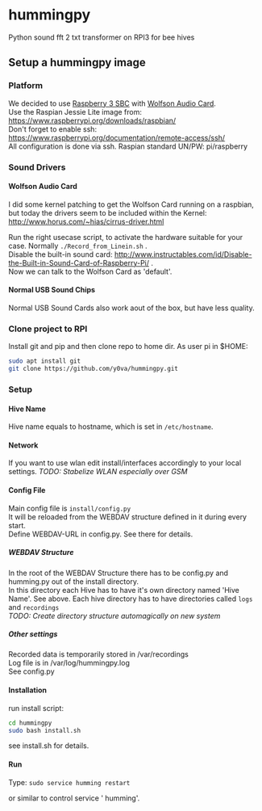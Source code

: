 # hummingpy
Python sound fft 2 txt transformer on RPI3 for bee hives 

## Setup a hummingpy image

### Platform
We decided to use [Raspberry 3 SBC](https://www.raspberrypi.org/products/raspberry-pi-3-model-b/) with [Wolfson Audio Card](https://www.element14.com/community/community/raspberry-pi/raspberry-pi-accessories/wolfson_pi).  
Use the Raspian Jessie Lite image from: https://www.raspberrypi.org/downloads/raspbian/  
Don't forget to enable ssh: https://www.raspberrypi.org/documentation/remote-access/ssh/  
All configuration is done via ssh. Raspian standard UN/PW: pi/raspberry

### Sound Drivers
#### Wolfson Audio Card
I did some kernel patching to get the Wolfson Card running on a raspbian, but today the drivers seem to be included within the Kernel: http://www.horus.com/~hias/cirrus-driver.html

Run the right usecase script, to activate the hardware suitable for your case. Normally `./Record_from_Linein.sh` .  
Disable the built-in sound card: http://www.instructables.com/id/Disable-the-Built-in-Sound-Card-of-Raspberry-Pi/ .  
Now we can talk to the Wolfson Card as 'default'.

#### Normal USB Sound Chips
Normal USB Sound Cards also work aout of the box, but have less quality.

### Clone project to RPI
Install git and pip and then clone repo to home dir.
As user pi in $HOME:
```bash
sudo apt install git
git clone https://github.com/y0va/hummingpy.git
```

### Setup 
#### Hive Name
Hive name equals to hostname, which is set in `/etc/hostname`.
#### Network
If you want to use wlan edit install/interfaces accordingly to your local settings. *TODO: Stabelize WLAN especially over GSM*
#### Config File
Main config file is `install/config.py`  
It will be reloaded from the WEBDAV structure defined in it during every start.  
Define WEBDAV-URL in config.py. See there for details.  
##### WEBDAV Structure
In the root of the WEBDAV Structure there has to be config.py and humming.py out of the install directory.  
In this directory each Hive has to have it's own directory named 'Hive Name'. See above. Each hive directory has to have directories called `logs` and `recordings`  
*TODO: Create directory structure automagically on new system*  
##### Other settings
Recorded data is temporarily stored in /var/recordings  
Log file is in /var/log/hummingpy.log  
See config.py

#### Installation
run install script: 
```bash
cd hummingpy
sudo bash install.sh
```
see install.sh for details.

#### Run
Type:
`sudo service humming restart`

or similar to control service ' humming'.


